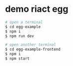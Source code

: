 # demo riact egg

```bash
# open a terminal
$ cd egg-example
$ npm i
$ npm run dev
```

```bash
# open another terminal
$ cd egg-example-frontend
$ npm i
$ npm start
```
